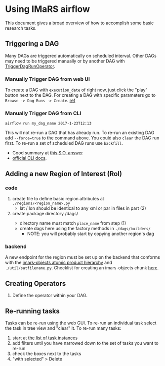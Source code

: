 # Using IMaRS airflow
This document gives a broad overview of how to accomplish some basic research
tasks.

## Triggering a DAG
Many DAGs are triggered automatically on scheduled interval.
Other DAGs may need to be triggered manually or by another DAG with [TriggerDagRunOperator](https://airflow.apache.org/_modules/dagrun_operator.html).

### Manually Trigger DAG from web UI
To create a DAG with `execution_date` of right now, just click the "play" button next to the DAG.
For creating a DAG with specific parameters go to `Browse -> Dag Runs -> Create`.
[ref](https://stackoverflow.com/a/43375518/1483986)

### Manually Trigger DAG from CLI

`airflow run my_dag_name 2017-1-23T12:13`

This will not re-run a DAG that has already run.
To re-run an existing DAG add `--force=true` to the command above.
You could also `clear` the DAG run first.
To re-run a set of scheduled DAG runs use `backfill`.

* Good summary at [this S.O. answer](https://stackoverflow.com/a/41817854/1483986)
* [official CLI docs](https://airflow.incubator.apache.org/cli.html).

## Adding a new Region of Interest (RoI)

### code
1. create file to define basic region attributes at `./regions/<region_name>.py`
    - lat / lon should be identical to any xml or par in files in part (2)
2. create package directory /dags/<regionName>
    - directory name must match `place_name` from step (1)
    - create dags here using the factory methods in `./dags/builders/`
        * NOTE: you will probably start by copying another region's dag

### backend
A new endpoint for the region must be set up on the backend that conforms with
the [imars-objects atomic product hierarchy](https://github.com/USF-IMARS/IMaRS-docs/blob/master/docs/management_data/imars-objects.md) and `./util/satfilename.py`. 
Checklist for creating an imars-objects chunk [here](https://github.com/USF-IMARS/IMaRS-docs/tree/master/docs/management_data/imars-objects).

## Creating Operators
1. Define the operator within your DAG.

## Re-running tasks
Tasks can be re-run using the web GUI.
To re-run an individual task select the task in tree view and "clear" it.
To re-run many tasks:

1. start at [the list of task instances](http://airflowmaster/admin/taskinstance/)
2. add filters until you have narrowed down to the set of tasks you want to re-run
3. check the boxes next to the tasks
4. "with selected" > Delete
